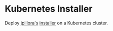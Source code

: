 # Kubernetes Installer
Deploy [jpillora's](https://github.com/jpillora) [installer](https://github.com/jpillora/installer) on a Kubernetes cluster.
